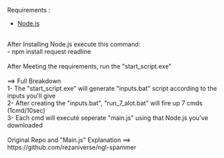 Requirements :
- [Node.js](https://nodejs.org/en)
<br>
After Installing Node.js execute this command:<br>
- npm install request readline
<br>
<br>
After Meeting the requirements, run the "start_script.exe"
<br>
<br>
==> Full Breakdown <br>
1- The "start_script.exe" will generate "inputs.bat" script according to the inputs you'll give <br>
2- After creating the "inputs.bat", "run_7_alot.bat" will fire up 7 cmds (1cmd/10sec) <br>
3- Each cmd will execute seperate "main.js" using that Node.js you've downloaded
<br>
<br>
Original Repo and "Main.js" Explanation ==> https://github.com/rezaniverse/ngl-spammer
